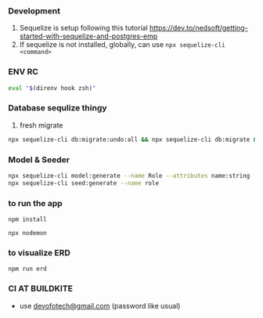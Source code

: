 ### Development

1. Sequelize is setup following this tutorial https://dev.to/nedsoft/getting-started-with-sequelize-and-postgres-emp
1. If sequelize is not installed, globally, can use `npx sequelize-cli <command>`

### ENV RC

```bash
eval "$(direnv hook zsh)"
```

### Database sequlize thingy

1. fresh migrate

```bash
npx sequelize-cli db:migrate:undo:all && npx sequelize-cli db:migrate && npx sequelize-cli db:seed:all
```

### Model & Seeder

```bash
npx sequelize-cli model:generate --name Role --attributes name:string
npx sequelize-cli seed:generate --name role
```

### to run the app

`npm install`

`npx nodemon`

### to visualize ERD

`npm run erd`

### CI AT BUILDKITE

- use devofotech@gmail.com (password like usual)
